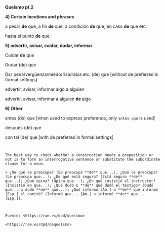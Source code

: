 **Queísmo pt.2**



**4) Certain locutions and phrases**

a pesar **de** que, a fin **de** que, a condición **de** que, en caso **de** que etc.

hasta el punto **de** que.



**5) advertir, avisar, cuidar, dudar, informar**

Cuidar **de** que

Dudar (de) que

Dar pena/vergüenza/miedo/risa/rabia etc. (de) que [without de preferred in formal settings]



advertir, avisar, informar algo a alguien


advertir, avisar, informar a alguien **de** algo




**6) Other**

antes (de) que [when used to express preference, only `antes que` is used]

después (de) que

con tal (de) que [with de preferred in formal settings]


~~~~~~


The best way to check whether a construction needs a preposition or not is to form an interrogative sentence or substitute the subordinate clause for a noun.

> ¿De qué se preocupa? (Se preocupa **de** que...); ¿Qué le preocupa? (Le preocupa que...); ¿De qué está seguro? (Está seguro **de** que...); ¿Qué opina? (Opina que...); ¿En qué insistió el instructor? (Insistió en que...); ¿Qué dudó o **de** qué dudó el testigo? (Dudó que... o dudó **de** que...); ¿Qué informó [Am.] o **de** qué informó [Esp.] el comité? (Informó que... [Am.] o informó **de** que... [Esp.]).



Fuente: <https://rae.es/dpd/queísmo>

<https://rae.es/dpd/dequeísmo>
